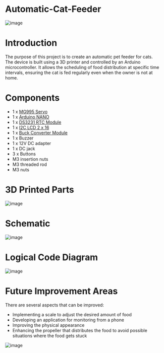 # Automatic-Cat-Feeder
![image](https://github.com/user-attachments/assets/356bdb61-3e9a-473a-82d0-7b36fbde27ca)

# Introduction
The purpose of this project is to create an automatic pet feeder for cats. The device is built using a 3D printer and controlled by an Arduino microcontroller.
It allows the scheduling of food distribution at specific time intervals, ensuring the cat is fed regularly even when the owner is not at home.

# Components
* 1 x [MG995 Servo](https://www.robofun.ro/mecanice/servomotor-mg995.html)
* 1 x [Arduino NANO](https://store.arduino.cc/en-ro/products/arduino-nano?srsltid=AfmBOooZLFNVh-QeebxxlZAbhJjiAb6UiYyRmgVN_jURxY13lN-8jbhI)
* 1 x [DS3231 RTC Module](https://www.robofun.ro/ds3231-at24c32-iic-module-precision-rtc-module-with-cr2032-battery.html?gad_source=1&gclid=CjwKCAiAlPu9BhAjEiwA5NDSA9EO8z1ZhSsO7Z9mz9YH0nfmmMEbSWrl4xg6iNz1qRcp1VvrmFTIOBoCKOwQAvD_BwE)
* 1 x [I2C LCD 2 x 16](https://www.bitmi.ro/ecran-lcd1602-cu-modul-i2c-iic-10487.html?gad_source=1&gclid=CjwKCAiAlPu9BhAjEiwA5NDSAzAMmp3bmllEWw8EKrQmoRlt1wxjWHfQRoBsTwnhXWZT21BFgPU8QBoCAUkQAvD_BwE)
* 1 x [Buck Converter Module](https://www.sigmanortec.ro/Modul-coborator-tensiune-reglabil-cu-display-LM2596-p134561747?gad_source=1&gclid=CjwKCAiAlPu9BhAjEiwA5NDSA1tTPUx6nSX5OQMMyxlXF5Oy4z7pqTOBUvOZMe9UqCONQocX1JpGvxoCxb4QAvD_BwE)
* 1 x Buzzer
* 1 x 12V DC adapter
* 1 x DC jack
* 3 x Buttons
* M3 insertion nuts
* M3 threaded rod
* M3 nuts

# 3D Printed Parts
![image](https://github.com/user-attachments/assets/fb4fd157-a7c8-4c94-b133-330533d8080e)


# Schematic
![image](https://github.com/user-attachments/assets/320997e0-1239-4d9a-be81-126231bc5b23)

# Logical Code Diagram 
![image](https://github.com/user-attachments/assets/c7fe2ac7-7507-428b-8bd3-0481d96cac1b)

# Future Improvement Areas
There are several aspects that can be improved:
* Implementing a scale to adjust the desired amount of food
* Developing an application for monitoring from a phone
* Improving the physical appearance
* Enhancing the propeller that distributes the food to avoid possible situations where the food gets stuck



![image](https://github.com/user-attachments/assets/8db4eeb1-7b00-4333-a6cc-033c8526cac4)
